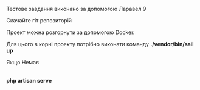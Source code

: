 
Тестове завдання виконано за допомогою Ларавел 9

Скачайте гіт репозиторій

Проект можна розгорнути за допомогою Docker.

<p>Для цього в корні проекту потрібно виконати команду
<strong>./vendor/bin/sail up</strong>

<p>Якщо Немає</p>
<br/><strong>php artisan serve</strong>


